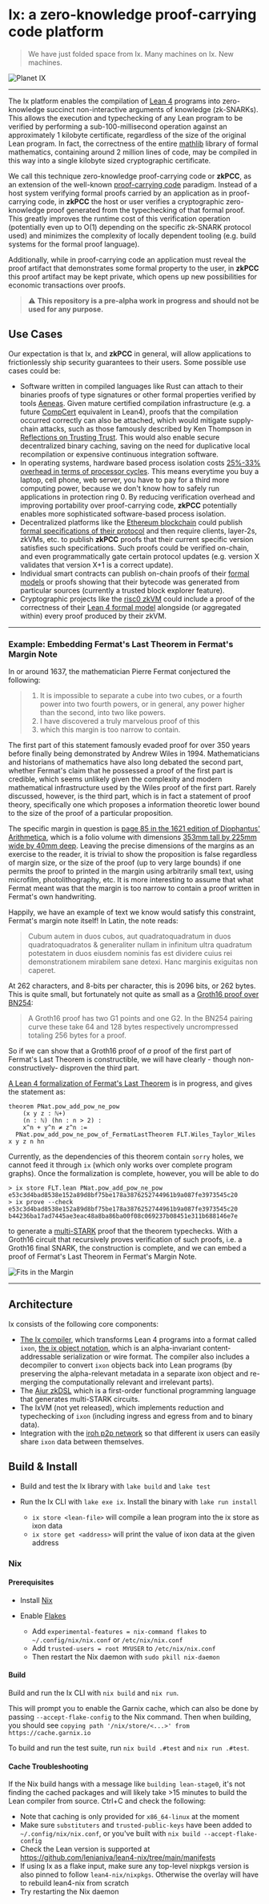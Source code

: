 # Ix: a zero-knowledge proof-carrying code platform

> We have just folded space from Ix. Many machines on Ix. New machines.

![Planet IX](https://upload.wikimedia.org/wikipedia/commons/5/5a/Planet_nine_artistic_plain.png)

-----------

The Ix platform enables the compilation of [Lean
4](https://github.com/leanprover/lean4) programs into zero-knowledge succinct
non-interactive arguments of knowledge (zk-SNARKs). This allows the execution
and typechecking of any Lean program to be verified by performing a
sub-100-millisecond operation against an approximately 1 kilobyte certificate,
regardless of the size of the original Lean program. In fact, the correctness of
the entire [mathlib](https://github.com/leanprover-community/mathlib4) library
of formal mathematics, containing around 2 million lines of code, may be
compiled in this way into a single kilobyte sized cryptographic certificate.

We call this technique zero-knowledge proof-carrying code or **zkPCC**, as an
extension of the well-known [proof-carrying
code](https://en.wikipedia.org/wiki/Proof-carrying_code) paradigm. Instead
of a host system verifying formal proofs carried by an application as in
proof-carrying code, in **zkPCC** the host or user verifies a cryptographic
zero-knowledge proof generated from the typechecking of that formal proof. This
greatly improves the runtime cost of this verification operation (potentially
even up to O(1) depending on the specific zk-SNARK protocol used) and minimizes
the complexity of locally dependent tooling (e.g. build systems for the formal
proof language).

Additionally, while in proof-carrying code an application must reveal the proof
artifact that demonstrates some formal property to the user, in **zkPCC** this
proof artifact may be kept private, which opens up new possibilities for economic
transactions over proofs.

> :warning: **This repository is a pre-alpha work in progress and should not be used for any purpose.**

## Use Cases

Our expectation is that Ix, and **zkPCC** in general, will allow applications to frictionlessly ship
security guarantees to their users. Some possible use cases could be:

- Software written in compiled languages like Rust can attach to their binaries
  proofs of type signatures or other formal properties verified by tools
  [Aeneas](https://github.com/AeneasVerif/aeneas). Given mature
  certified compilation infrastructure (e.g. a future
  [CompCert](https://en.wikipedia.org/wiki/CompCert) equivalent in Lean4),
  proofs that the compilation occurred correctly can also be attached, which
  would mitigate supply-chain attacks, such as those famously described by Ken
  Thompson in [Reflections on Trusting
  Trust](https://www.cs.cmu.edu/~rdriley/487/papers/Thompson_1984_ReflectionsonTrustingTrust.pdf).
  This would also enable secure decentralized binary caching, saving on the need
  for duplicative local recompilation or expensive continuous integration
  software.
- In operating systems, hardware based process isolation costs [25%-33% overhead
  in terms of processor
  cycles](https://research.cs.wisc.edu/areas/os/Seminar/schedules/papers/Deconstructing_Process_Isolation_final.pdf).
  This means everytime you buy a laptop, cell phone, web server, you have to pay
  for a third more computing power, because we don't know how to safely run
  applications in protection ring 0. By reducing verification overhead and
  improving portability over proof-carrying code, **zkPCC** potentially enables more
  sophisticated software-based process isolation.
- Decentralized platforms like the [Ethereum blockchain](https://ethereum.org/)
  could publish [formal specifications of their protocol](https://github.com/ConsenSys/eth2.0-dafny)
  and then require clients, layer-2s, zkVMs, etc. to publish **zkPCC** proofs
  that their current specific version satisfies such specifications. Such proofs
  could be verified on-chain, and even programmatically gate certain protocol updates
  (e.g. version X validates that version X+1 is a correct update).
- Individual smart contracts can publish on-chain proofs of their [formal
  models](https://ethereum.org/en/developers/docs/smart-contracts/formal-verification/)
  or proofs showing that their bytecode was generated from particular sources
  (currently a trusted block explorer feature).
- Cryptographic projects like the [risc0 zkVM](https://risczero.com/)
  could include a proof of the correctness of their [Lean 4 formal
  model](https://github.com/risc0/risc0-lean4) alongside (or aggregated within)
  every proof produced by their zkVM.

-----------

### Example: Embedding Fermat's Last Theorem in Fermat's Margin Note

In or around 1637, the mathematician Pierre Fermat conjectured the following:

> 1. It is impossible to separate a cube into two cubes, or a fourth power into two
> fourth powers, or in general, any power higher than the second, into two like
> powers.
> 2. I have discovered a truly marvelous proof of this
> 3. which this margin is too narrow to contain.

The first part of this statement famously evaded proof for over 350 years before
finally being demonstrated by Andrew Wiles in 1994. Mathematicians and
historians of mathematics have also long debated the second part, whether
Fermat's claim that he possessed a proof of the first part is credible, which
seems unlikely given the complexity and modern mathematical infrastructure used
by the Wiles proof of the first part. Rarely discussed, however, is the third
part, which is in fact a statement of proof theory, specifically one which
proposes a information theoretic lower bound to the size of the proof of a
particular proposition.

The specific margin in question is [page 85 in the 1621 edition of Diophantus'
Arithmetica](https://en.wikipedia.org/wiki/Fermat's_Last_Theorem#/media/File:Diophantus-II-8.jpg),
which is a folio volume with dimensions [353mm tall by 225mm wide by 40mm deep](https://www.sophiararebooks.com/pages/books/6237/diophantus-of-alexandria/arithmeticorum-libri-sex-et-de-numeris-multangulis-liber-unus-nunc-primum-graece-latine-editi). Leaving the precise dimensions of the margins as an exercise to the reader,
it is trivial to show the proposition is false regardless of margin size, or
the size of the proof (up to very large bounds) if one permits the proof to
printed in the margin using arbitrarily small text, using microfilm,
photolithography, etc. It is more interesting to assume that what Fermat meant
was that the margin is too narrow to contain a proof written in Fermat's own
handwriting.

Happily, we have an example of text we know would satisfy this constraint,
Fermat's margin note itself! In Latin, the note reads:

> Cubum autem in duos cubos, aut quadratoquadratum in duos quadratoquadratos & generaliter nullam in infinitum ultra quadratum potestatem in duos eiusdem nominis fas est dividere cuius rei demonstrationem mirabilem sane detexi. Hanc marginis exiguitas non caperet.

At 262 characters, and 8-bits per character, this is 2096 bits, or 262 bytes.
This is quite small, but fortunately not quite as small as a [Groth16 proof over
BN254](https://2π.com/23/bn254-compression/):

> A Groth16 proof has two G1 points and one G2. In the BN254 pairing curve these take 64 and 128 bytes respectively uncrompressed totaling 256 bytes for a proof.

So if we can show that a Groth16 proof of *a* proof of the first part of
Fermat's Last Theorem is constructible, we will have clearly - though
non-constructively- disproven the third part. 

[A Lean 4 formalization of Fermat's Last
Theorem](https://github.com/ImperialCollegeLondon/FLT) is in progress, and gives
the statement as:

```lean4
theorem PNat.pow_add_pow_ne_pow
    (x y z : ℕ+)
    (n : ℕ) (hn : n > 2) :
    x^n + y^n ≠ z^n :=
  PNat.pow_add_pow_ne_pow_of_FermatLastTheorem FLT.Wiles_Taylor_Wiles x y z n hn
```

Currently, as the dependencies of this theorem contain `sorry` holes, we cannot
feed it through `ix` (which only works over complete program graphs). Once the
formalization is complete, however, you will be able to do

```
> ix store FLT.lean PNat.pow_add_pow_ne_pow
e53c3d4bad8538e152a89d8bf75be178a3876252744961b9a087fe3973545c20
> ix prove --check e53c3d4bad8538e152a89d8bf75be178a3876252744961b9a087fe3973545c20
b44236ba17ad7445ae3eac48a8ba86ba00f08c069237b08451e311b688146e7e
```

to generate a [multi-STARK](https://github.com/argumentcomputer/multi-stark)
proof that the theorem typechecks. With a Groth16 circuit that recursively proves
verification of such proofs, i.e. a Groth16 final SNARK, the construction is complete,
and we can embed a proof of Fermat's Last Theorem in Fermat's Margin Note.

![Fits in the Margin](docs/fitsinthemargin.png "alternatively, we could use a QR code")

-----------

## Architecture

Ix consists of the following core components:

- [The Ix compiler](https://github.com/argumentcomputer/ix/blob/main/Ix/CompileM.lean),
  which transforms Lean 4 programs into a format called `ixon`, [the ix object
  notation](https://github.com/argumentcomputer/ix/blob/main/docs/Ixon.md),
  which is an alpha-invariant content-addressable serialization or wire format.
  The compiler also includes a decompiler to convert `ixon` objects back into
  Lean programs (by preserving the alpha-relevant metadata in a separate ixon
  object and re-merging the computationally relevant and irrelevant parts).
- The [Aiur zkDSL](https://github.com/argumentcomputer/ix/tree/main/Ix/Aiur)
  which is a first-order functional programming language that generates
  multi-STARK circuits.
- The IxVM (not yet released), which implements reduction and typechecking
  of `ixon` (including ingress and egress from and to binary data).
- Integration with the [iroh p2p network](https://www.iroh.computer/) so that
  different ix users can easily share `ixon` data between themselves.

## Build & Install

- Build and test the Ix library with `lake build` and `lake test`

- Run the Ix CLI with `lake exe ix`. Install the binary with `lake run install`
    - `ix store <lean-file>` will compile a lean program into the ix store as
      ixon data
    - `ix store get <address>` will print the value of ixon data at the given
      address

### Nix

#### Prerequisites

- Install [Nix](https://nixos.org/download/)

- Enable [Flakes](https://zero-to-nix.com/concepts/flakes/)
  - Add `experimental-features = nix-command flakes` to `~/.config/nix/nix.conf`
    or `/etc/nix/nix.conf`
  - Add `trusted-users = root MYUSER` to `/etc/nix/nix.conf`
  - Then restart the Nix daemon with `sudo pkill nix-daemon`

#### Build

Build and run the Ix CLI with `nix build` and `nix run`.

This will prompt you to enable the Garnix cache, which can also be done by passing `--accept-flake-config` to the Nix command. Then when building, you should see `copying path '/nix/store/<...>' from https://cache.garnix.io`

To build and run the test suite, run `nix build .#test` and `nix run .#test`.

#### Cache Troubleshooting

If the Nix build hangs with a message like `building lean-stage0`, it's not
finding the cached packages and will likely take >15 minutes to build the Lean
compiler from source. Ctrl+C and check the following:

- Note that caching is only provided for `x86_64-linux` at
  the moment
- Make sure `substituters` and `trusted-public-keys` have been added to
  `~/.config/nix/nix.conf`, or you've built with `nix build --accept-flake-config`
- Check the Lean version is supported at https://github.com/lenianiva/lean4-nix/tree/main/manifests
- If using Ix as a flake input, make sure any top-level nixpkgs version is also pinned to follow `lean4-nix/nixpkgs`. Otherwise the overlay will have to rebuild lean4-nix from scratch
- Try restarting the Nix daemon
